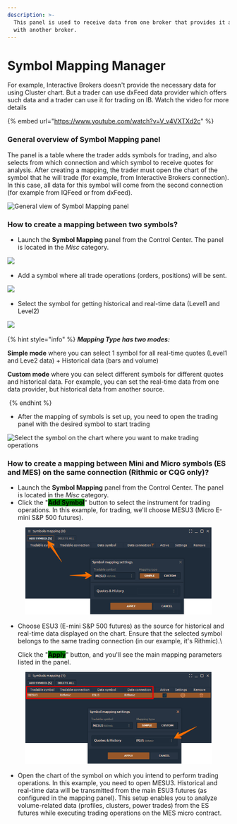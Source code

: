 ```yaml
---
description: >-
  This panel is used to receive data from one broker that provides it and trade
  with another broker.
---
```


# Symbol Mapping Manager

For example, Interactive Brokers doesn't provide the necessary data for using Cluster chart. But a trader can use dxFeed data provider which offers such data and a trader can use it for trading on IB. Watch the video for more details

{% embed url="https://www.youtube.com/watch?v=V_v4VXTXd2c" %}

### General overview of Symbol Mapping panel

The panel is a table where the trader adds symbols for trading, and also selects from which connection and which symbol to receive quotes for analysis. After creating a mapping, the trader must open the chart of the symbol that he will trade (for example, from Interactive Brokers connection). In this case, all data for this symbol will come from the second connection (for example from IQFeed or from dxFeed).

![General view of Symbol Mapping panel](../.gitbook/assets/symbolMapping.png)

### How to create a mapping between two symbols?

* Launch the **Symbol Mapping** panel from the Control Center. The panel is located in the _Misc_ category.

![](<../.gitbook/assets/image (347) (1) (1).png>)

* Add a symbol where all trade operations (orders, positions) will be sent.

![](<../.gitbook/assets/image (356) (1) (1) (1) (1) (1) (1).png>)

* Select the symbol for getting historical and real-time data (Level1 and Level2)

![](<../.gitbook/assets/image (357) (1) (1) (1) (1) (1).png>)

{% hint style="info" %}
_**Mapping Type has two modes:**_

**Simple mode** where you can select 1 symbol for all real-time quotes (Level1 and Leve2 data) + Historical data (bars and volume)

**Custom mode** where you can select different symbols for different quotes and historical data. For example, you can set the real-time data from one data provider, but historical data from another source.

<img src="../.gitbook/assets/image (356) (1) (1) (1) (1) (1).png" alt="" data-size="original">
{% endhint %}

* After the mapping of symbols is set up, you need to open the trading panel with the desired symbol to start trading

![Select the symbol on the chart where you want to make trading operations](<../.gitbook/assets/image (349) (1) (1).png>)

### How to create a mapping between Mini and Micro symbols (ES and MES) on the same connection (Rithmic or CQG only)?

* Launch the **Symbol Mapping** panel from the Control Center. The panel is located in the _Misc_ category.
* Click the "<mark style="background-color:green;">**Add Symbol**</mark>" button to select the instrument for trading operations. In this example, for trading, we'll choose MESU3 (Micro E-mini S\&P 500 futures).

<figure><img src="../.gitbook/assets/image (1) (1) (1) (1) (1).png" alt=""><figcaption></figcaption></figure>

*   Choose ESU3 (E-mini S\&P 500 futures) as the source for historical and real-time data displayed on the chart. Ensure that the selected symbol belongs to the same trading connection (in our example, it's Rithmic).\


    Click the "<mark style="background-color:green;">**Apply**</mark>" button, and you'll see the main mapping parameters listed in the panel.

<figure><img src="../.gitbook/assets/image (1) (1) (1) (1) (1) (1).png" alt=""><figcaption></figcaption></figure>

* Open the chart of the symbol on which you intend to perform trading operations. In this example, you need to open MESU3. Historical and real-time data will be transmitted from the main ESU3 futures (as configured in the mapping panel). This setup enables you to analyze volume-related data (profiles, clusters, power trades) from the ES futures while executing trading operations on the MES micro contract.

<figure><img src="../.gitbook/assets/image (378).png" alt=""><figcaption></figcaption></figure>
